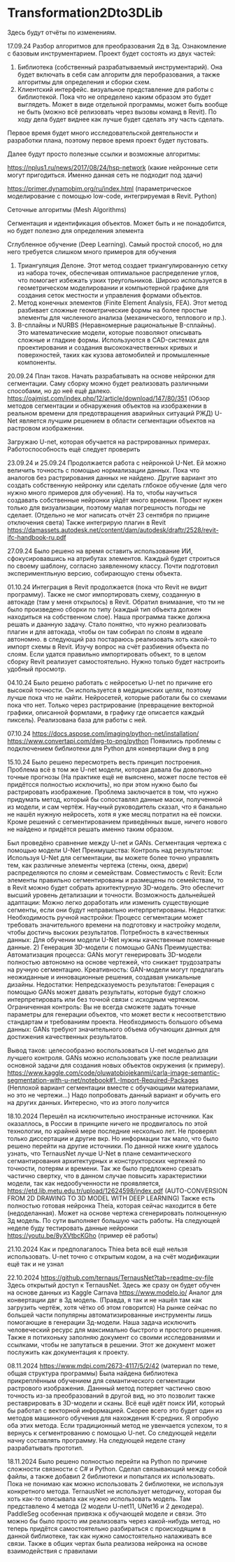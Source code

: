 # Transformation2Dto3DLib

Здесь будут отчёты по изменениям.

17.09.24
Разбор алгоритмов для преобразования 2д в 3д. Ознакомление с базовым инструментарием. 
Проект будет состоять из двух частей:
  1) Библиотека (собственный разрабатываемый инструментарий). Она будет включать в себя сам алгоритм для перобразования, а также алгоритмы для определения и сборки схем.
  2) Клиентский интерфейс. визуальное представление для работы с библиотекой. Пока что не определено каким образом это будет выглядеть. Может в виде отдельной программы, может быть вообще не быть (можно всё релизовать через вызовы команд в Revit). По ходу дела будет виднее как лучше будет сделать эту часть сделать.

Первое время будет много исследовательской деятельности и разработки плана, поэтому первое время проект будет пустовать.

Далее будут просто полезные ссылки и возможные алгоритмы:

https://nplus1.ru/news/2017/08/24/hsp-network (какие нейронные сети могут пригодиться. Именно данная сеть не подходит под здачи)

https://primer.dynamobim.org/ru/index.html (параметрическое моделирование с помощью low-code, интегрируемая в Revit. Python)

Сеточные алгоритмы (Mesh Algorithms)

Сегментация и идентификация объектов. Может быть и не понадобится, но будет полезно для определения элемента

Сглубленное обучение (Deep Learning). Самый простой способ, но для него требуется слишком много примеров для обучения

  1) Триангуляция Делоне. Этот метод создает триангулированную сетку из набора точек, обеспечивая оптимальное распределение углов, что помогает избежать узких треугольников. Широко используется в геометрическом моделировании и компьютерной графике для создания сеток местности и управления формами объектов.
  2) Метод конечных элементов (Finite Element Analysis, FEA). Этот метод разбивает сложные геометрические формы на более простые элементы для численного анализа (механического, теплового и пр.).
  3) B-сплайны и NURBS (Неравномерные рациональные B-сплайны). Это математические модели, которые позволяют описывать сложные и гладкие формы. Используются в CAD-системах для проектирования и создания высококачественных кривых и поверхностей, таких как кузова автомобилей и промышленные компоненты.





20.09.24
План таков. Начать разрабатывать на основе нейронки для сегментации. Саму сборку можно будет реализовать различными способами, но до неё ещё далеко.
https://oajmist.com/index.php/12/article/download/147/80/351 (Обзор методов сегментации и обнаружения объектов на изображении в реальном времени для предотвращения аварийных ситуаций РЖД)
U-Net является лучшим решением в области сегментации объектов на растровом изображении.

Загружаю U-net, которая обучается на растрированных примерах. Работоспособность ещё следует проверить

23.09.24 и 25.09.24
Продолжается работа с нейронкой U-Net. Ей можно величить точность с помощью нормализации данных. Пока что аналогов без растрирования данных не найдено. Другие вариант это создать собственную нейронку или сделать глбокое обучение (для чего нужно много примеров для обучения). На то, чтобы научиться создавать собственные нейронки уйдёт много времени. Проект нужен только для визуализации, поэтому малая погрешность погоды не сделает.
(Отдельно не мог написать отчёт 23 сентября по прицине отключения света)
Также интегрирую плагин в Revit
https://damassets.autodesk.net/content/dam/autodesk/draftr/2528/revit-ifc-handbook-ru.pdf

27.09.24
Было решено на время оставить использование ИИ, сфокусировавшись на атрибутах элементов. Каждый будет строиться по своему шаблону, согласно заявленному классу.
Почти подготовил экспериментльную версию, собирающую стены объекта.

01.10.24
Интеграция в Revit продолжается (пока что Revit не видит программу). Также не смог импортировать схему, созданную в автокаде (там у меня открылось) в Revit. Обратил внимаание, что тм не было произведено сборки по типу (каждый тип объекта должен находиться на собственном слое). Наша программа также должна решать и даанную задачу. Стало понятно, что нужно реализовать плагин и для автокада, чтобы он там собирал по слоям в идеале автономно.
в следующий раз постараюсь реализовать хоть какой-то импорт схемы в Revit. Изучу вопрос на счёт разбиения объекта по слоям. Если удатся правильно импортировать объект, то в целом сборку Revit реализует самостоятельно. Нужно только будет настроить удобный просмотр.

04.10.24
Было решено работать с нейросетью U-net по причине его высокой точности. Он используется в медицинских целях, поэтому лучше пока что не найти. Нейросетей, которые работали бы со схемами пока что нет. Только через растрирование (превращение векторной графики, описанной формлами, в графику где описается каждый пиксель).
Реализована база для работы с ней.

07.10.24
https://docs.aspose.com/imaging/python-net/installation/
https://www.convertapi.com/dwg-to-png/python
Появились проблемы с подключением библиотеки для Python для конвертации dwg в png

15.10.24
Было решено пересмотреть весть принцип построения. Проблема всё в том же U-net модели, которая давала бы довольно точные прогнозы (На практике ещё не выяснено, может после тестов её придётсся полностью исключить), но при этом нужно было бы растрировать изображение. Проблема заключается в том, что нужно придумать метод, который бы сопоставлял данные маски, полученной из модели, и сам чертёж. Научный руководитель сказал, что я банально не нашёл нужную нейросеть, хотя я уже месяц потратил на её поиски. Кроме решений с сегментированием приведённых выше, ничего нового не найдено и придётся решать именно таким образом. 

Был проведёно сравнение между U-net и GANs. 
Сегментация чертежа с помощью модели U-Net
Преимущества:
    Контроль над результатом: Используя U-Net для сегментации, вы можете более точно управлять тем, как различные элементы чертежа (стены, окна, двери) распределяются по слоям и семействам.
    Совместимость с Revit: Если элементы правильно сегментированы и размещены по семействам, то в Revit можно будет собрать архитектурную 3D-модель. Это обеспечит высший уровень детализации и точности.
    Возможность дальнейшей адаптации: Можно легко доработать или изменить существующие сегменты, если они будут неправильно интерпретированы.
Недостатки:
    Необходимость ручной настройки: Процесс сегментации может требовать значительного времени на подготовку и настройку модели, чтобы достичь высоких результатов.
    Потребность в качественных данных: Для обучении модели U-Net нужны качественные помеченные данные.
2) Генерация 3D-модели с помощью GANs
Преимущества:
  Автоматизация процесса: GANs могут генерировать 3D-модели полностью автономно на основе чертежей, что снижает трудозатраты на ручную сегментацию.
  Креативность: GAN-модели могут предлагать неожиданные и инновационные решения, создавая уникальные дизайны.
Недостатки:
  Непредсказуемость результатов: Генерация с помощью GANs может давать результаты, которые будут сложно интерпретировать или без точной связи с исходным чертежом.
  Ограниченная контроль: Вы не всегда сможете задать точные параметры для генерации объектов, что может вести к несоответствию стандартам и требованиям проекта.
  Необходимость большого объема данных: GANs требуют значительного объема обучающих данных для достижения качественных результатов.

Вывод таков: целесообразно воспользоваться U-net моделью для лучшего контроля. GANs можно использовать уже после реализации основной задачи для создания новых объектов окружения (к примеру).
https://www.kaggle.com/code/oluwatobiojekanmi/carla-image-semantic-segmentation-with-u-net/notebook#1.-Import-Required-Packages (Неплохой вариант сегментации вместе с обучающими материалами, но это не чертежи...)
Надо попробовать данный вариант и обучить его на других данных. Интересно, что из этого получится

18.10.2024
Перешёл на исключительно иностранные источники. Как оказаллось, в России в принципе ничего не продвигалось по этой технологии, по крайней мере последние несколько лет. Не проверял только диссертации и другие вкр. Но информации так мало, что было решено перейти на другие источники. 
По данной ниже книге удалось узнать, что TernausNet лучше U-Net в плане семантического сегмантирования архитектурных и конструкторских чертежей по точности, потерям и времени. Так же было предложено срезать частично свертку, что в данном случае повысить характеристики модели, так как недообученности не проявляется,
https://etd.lib.metu.edu.tr/upload/12624598/index.pdf (AUTO-CONVERSION FROM 2D DRAWING TO 3D MODEL WITH DEEP LEARNING)
Также есть полностью готовая нейронка Theia, которая сейчас находится в бете (недоделанная). Может на основе чертежа сгенерировать полноценную 3д модель. По сути выполняет большую часть работы. На следующей неделе буду тестировать данные нейронки
https://youtu.be/8yXVtbcKGho (пример её работы)

21.10.2024
Как и предполагалось Thiea beta всё ещё нельзя использовать. U-net точно с открытым кодом, а на счёт модификации ещё так и не узнал

22.10.2024
https://github.com/ternaus/TernausNet?tab=readme-ov-file
Здесь открытый доступ к TernausNet. Здесь же сразу он будет обучен на основе данных из Kaggle Carnava
https://www.modelo.io/
Аналог для конвертации двг в 3д модель. (Правда, я так и не нашёл там как загрузить чертёж, хотя чётко об этом говорится)
На рынке сейчас по большей части популярны автоматизированные инструменты лишь помогающие в генерации 3д-модели. Наша задача исключить человеческий ресурс для максимально быстрого и простого решения. 
Также я потихоньку заполняю документ со своими исследованиями и ссылками, чтобы не запутаться в решении. Этот же документ может послужить как документация к проекту.

08.11.2024
https://www.mdpi.com/2673-4117/5/2/42 (материал по теме, общая структура программы)
Была найдена библиотека прикреплённым обучением для семантического сегментации растрового изображения. Даннный метод потеряет частично свою точность из-за преобразований в другой вид, но это позволит также реставрировать в 3D-модели и сканы.
Всё ещё идёт поиск ИИ, который бы работал с векторной информацией. Скорее всего это будет один из методов машинного обучения для нахождения K-средних.
Я опробую оба этих метода. Если традиционный метод не увенчается успехом, то я вернусь к сегментрованию с помощью U-net.
Со следующей недели начну составлять программу.
На следующей неделе стану разрабатывать прототип.

18.11.2024
Было решено полностью перейти на Python по причине сложности связности с С# и Python. Сделал связывающий между собой файлы, а также добавил 2 библиотеки и попытался их использовать. Пока не понимаю как можно использовать 2 библиотеки, не используя конкретного метода. TernausNet не использует методичку, которая бы хоть как-то описывала как нужно использовать модель. Там представлено 4 метода (2 модели U-net11, UNet16 и 2 декодера). PaddleSeg особенная привязка к обучающей моделе и связи. Это можно бы было просто им реализовать через какой-нибудь метод, но теперь придётся самостоятельно разбираться с происходящим в данной библиотеке, так как нужно самостоятельно налаживать все связи. Также в общих чертах была реализова нейронка на основе взаимодействия с правилами 

